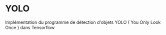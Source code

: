 # YOLO
Implémentation du programme de détection d'objets YOLO ( You Only Look Once ) dans Tensorflow

